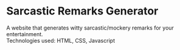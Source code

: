 # Sarcastic Remarks Generator
A website that generates witty sarcastic/mockery remarks for your entertainment. 
<br>
Technologies used: HTML, CSS, Javascript
